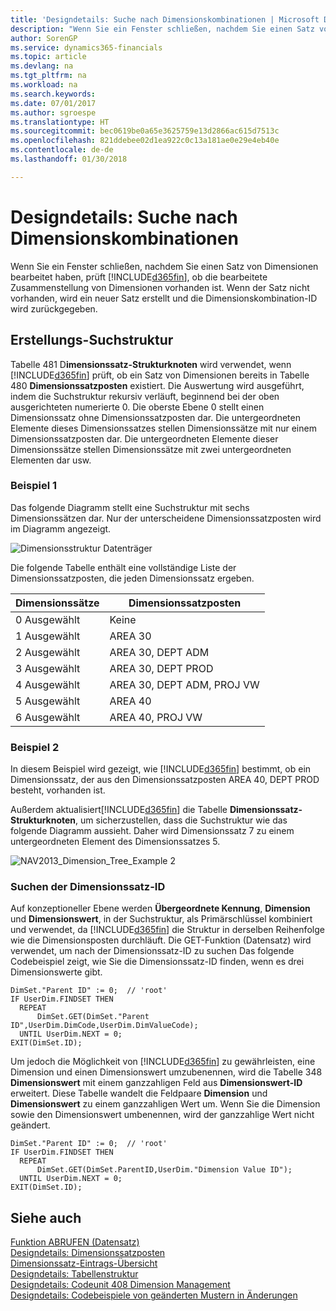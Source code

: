 ```yaml
---
title: 'Designdetails: Suche nach Dimensionskombinationen | Microsoft Docs'
description: "Wenn Sie ein Fenster schließen, nachdem Sie einen Satz von Dimensionen bearbeitet haben, prüft Finance and Operations, Business edition, ob die bearbeitete Zusammenstellung von Dimensionen vorhanden ist. Wenn der Satz nicht vorhanden, wird ein neuer Satz erstellt und die Dimensionskombination-ID wird zurückgegeben."
author: SorenGP
ms.service: dynamics365-financials
ms.topic: article
ms.devlang: na
ms.tgt_pltfrm: na
ms.workload: na
ms.search.keywords: 
ms.date: 07/01/2017
ms.author: sgroespe
ms.translationtype: HT
ms.sourcegitcommit: bec0619be0a65e3625759e13d2866ac615d7513c
ms.openlocfilehash: 821ddebee02d1ea922c0c13a181ae0e29e4eb40e
ms.contentlocale: de-de
ms.lasthandoff: 01/30/2018

---
```

# <a name="design-details-searching-for-dimension-combinations"></a>Designdetails: Suche nach Dimensionskombinationen
Wenn Sie ein Fenster schließen, nachdem Sie einen Satz von Dimensionen bearbeitet haben, prüft [!INCLUDE[d365fin](includes/d365fin_md.md)], ob die bearbeitete Zusammenstellung von Dimensionen vorhanden ist. Wenn der Satz nicht vorhanden, wird ein neuer Satz erstellt und die Dimensionskombination-ID wird zurückgegeben.  

## <a name="building-search-tree"></a>Erstellungs-Suchstruktur  
 Tabelle 481 D**imensionssatz-Strukturknoten** wird verwendet, wenn [!INCLUDE[d365fin](includes/d365fin_md.md)] prüft, ob ein Satz von Dimensionen bereits in Tabelle 480 **Dimensionssatzposten** existiert. Die Auswertung wird ausgeführt, indem die Suchstruktur rekursiv verläuft, beginnend bei der oben ausgerichteten numerierte 0. Die oberste Ebene 0 stellt einen Dimensionssatz ohne Dimensionssatzposten dar. Die untergeordneten Elemente dieses Dimensionssatzes stellen Dimensionssätze mit nur einem Dimensionssatzposten dar. Die untergeordneten Elemente dieser Dimensionssätze stellen Dimensionssätze mit zwei untergeordneten Elementen dar usw.  

### <a name="example-1"></a>Beispiel 1  
 Das folgende Diagramm stellt eine Suchstruktur mit sechs Dimensionssätzen dar. Nur der unterscheidene Dimensionssatzposten wird im Diagramm angezeigt.  

 ![Dimensionsstruktur Datenträger](media/nav2013_dimension_tree.png "NAV2013_Dimension_Tree")  

 Die folgende Tabelle enthält eine vollständige Liste der Dimensionssatzposten, die jeden Dimensionssatz ergeben.  

|Dimensionssätze|Dimensionssatzposten|  
|--------------------|---------------------------|  
|0 Ausgewählt|Keine|  
|1 Ausgewählt|AREA 30|  
|2 Ausgewählt|AREA 30, DEPT ADM|  
|3 Ausgewählt|AREA 30, DEPT PROD|  
|4 Ausgewählt|AREA 30, DEPT ADM, PROJ VW|  
|5 Ausgewählt|AREA 40|  
|6 Ausgewählt|AREA 40, PROJ VW|  

### <a name="example-2"></a>Beispiel 2  
 In diesem Beispiel wird gezeigt, wie [!INCLUDE[d365fin](includes/d365fin_md.md)] bestimmt, ob ein Dimensionssatz, der aus den Dimensionssatzposten AREA 40, DEPT PROD besteht, vorhanden ist.  

 Außerdem aktualisiert[!INCLUDE[d365fin](includes/d365fin_md.md)] die Tabelle **Dimensionssatz-Strukturknoten**, um sicherzustellen, dass die Suchstruktur wie das folgende Diagramm aussieht. Daher wird Dimensionssatz 7 zu einem untergeordneten Element des Dimensionssatzes 5.  

 ![NAV2013&#95;Dimension&#95;Tree&#95;Example 2](media/nav2013_dimension_tree_example2.png "NAV2013_Dimension_Tree_Example2")  

### <a name="finding-dimension-set-id"></a>Suchen der Dimensionssatz-ID  
 Auf konzeptioneller Ebene werden **Übergeordnete Kennung**, **Dimension** und **Dimensionswert**, in der Suchstruktur, als Primärschlüssel kombiniert und verwendet, da [!INCLUDE[d365fin](includes/d365fin_md.md)] die Struktur in derselben Reihenfolge wie die Dimensionsposten durchläuft. Die GET-Funktion (Datensatz) wird verwendet, um nach der Dimensionssatz-ID zu suchen Das folgende Codebeispiel zeigt, wie Sie die Dimensionssatz-ID finden, wenn es drei Dimensionswerte gibt.  

```  
DimSet."Parent ID" := 0;  // 'root'  
IF UserDim.FINDSET THEN  
  REPEAT  
      DimSet.GET(DimSet."Parent ID",UserDim.DimCode,UserDim.DimValueCode);  
  UNTIL UserDim.NEXT = 0;  
EXIT(DimSet.ID);  

```  

 Um jedoch die Möglichkeit von [!INCLUDE[d365fin](includes/d365fin_md.md)] zu gewährleisten, eine Dimension und einen Dimensionswert umzubenennen, wird die Tabelle 348 **Dimensionswert** mit einem ganzzahligen Feld aus **Dimensionswert-ID** erweitert. Diese Tabelle wandelt die Feldpaare **Dimension** und **Dimensionswert** zu einem ganzzahligen Wert um. Wenn Sie die Dimension sowie den Dimensionswert umbenennen, wird der ganzzahlige Wert nicht geändert.  

```  
DimSet."Parent ID" := 0;  // 'root'  
IF UserDim.FINDSET THEN  
  REPEAT  
      DimSet.GET(DimSet.ParentID,UserDim."Dimension Value ID");  
  UNTIL UserDim.NEXT = 0;  
EXIT(DimSet.ID);  

```  

## <a name="see-also"></a>Siehe auch  
 [Funktion ABRUFEN (Datensatz)](/dynamics-nav/GET-Function--Record-)    
 [Designdetails: Dimensionssatzposten](design-details-dimension-set-entries.md)   
 [Dimensionssatz-Eintrags-Übersicht](design-details-dimension-set-entries-overview.md)   
 [Designdetails: Tabellenstruktur](design-details-table-structure.md)   
 [Designdetails: Codeunit 408 Dimension Management](design-details-codeunit-408-dimension-management.md)   
 [Designdetails: Codebeispiele von geänderten Mustern in Änderungen](design-details-code-examples-of-changed-patterns-in-modifications.md)

